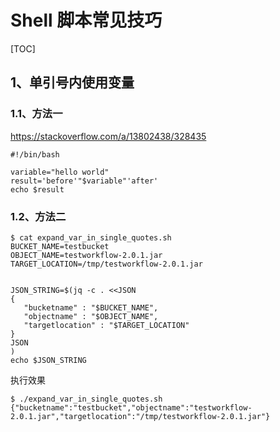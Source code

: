 # Shell 脚本常见技巧

[TOC]

## 1、单引号内使用变量

### 1.1、方法一

https://stackoverflow.com/a/13802438/328435

```shell
#!/bin/bash

variable="hello world"
result='before'"$variable"'after'
echo $result
```

### 1.2、方法二

```shell
$ cat expand_var_in_single_quotes.sh
BUCKET_NAME=testbucket
OBJECT_NAME=testworkflow-2.0.1.jar
TARGET_LOCATION=/tmp/testworkflow-2.0.1.jar


JSON_STRING=$(jq -c . <<JSON
{
   "bucketname" : "$BUCKET_NAME",
   "objectname" : "$OBJECT_NAME",
   "targetlocation" : "$TARGET_LOCATION"
}
JSON
)
echo $JSON_STRING
```

执行效果

```shell
$ ./expand_var_in_single_quotes.sh
{"bucketname":"testbucket","objectname":"testworkflow-2.0.1.jar","targetlocation":"/tmp/testworkflow-2.0.1.jar"}
```

